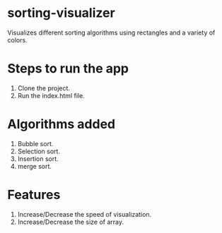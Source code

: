 # sorting-visualizer

Visualizes different sorting algorithms using rectangles and a variety of colors.

# Steps to run the app

1. Clone the project.
2. Run the index.html file.

# Algorithms added

1. Bubble sort.
2. Selection sort.
3. Insertion sort.
4. merge sort.

# Features

1. Increase/Decrease the speed of visualization.
2. Increase/Decrease the size of array.
